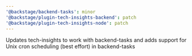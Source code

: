 ```yaml
---
'@backstage/backend-tasks': minor
'@backstage/plugin-tech-insights-backend': patch
'@backstage/plugin-tech-insights-node': patch
---
```


Updates tech-insights to work with backend-tasks and adds support for Unix cron scheduling (best effort) in
backend-tasks
